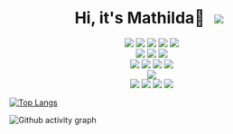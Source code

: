 <div align="">
 <br/>
  <div align= "center">
  
#   Hi, it's Mathilda🌷</a> <a href="mailto:jkmathilda627@gmail.com">    <img         src="https://img.shields.io/badge/Gmail-d14836?style=flat-square&logo=Gmail&logoColor=white&link=mailto:jkmathilda627@gmail.com"        style="height : auto; margin-left : 10px; margin-right : 10px;"/></a>

  </div>
 <div align="center">
  <img src="https://img.shields.io/badge/Python-007396?style=for-the-badge&logo=python&logoColor=white">
  <img src="https://img.shields.io/badge/C-A8B9CC?style=for-the-badge&logo=C&logoColor=white">
  <img src="https://img.shields.io/badge/java-%23ED8B00.svg?style=for-the-badge&logo=openjdk&logoColor=white">
  <img src="https://img.shields.io/badge/c++%20-%2300599C.svg?&style=for-the-badge&logo=c%2B%2B&ogoColor=white">
  <img src="https://img.shields.io/badge/r-%23276DC3.svg?style=for-the-badge&logo=r&logoColor=white">
 </div>
 <div align="center">
  <img src="https://img.shields.io/badge/openai-412991?style=for-the-badge&logo=openai&logoColor=white">
  <img src="https://img.shields.io/badge/LangChain-9999FF?style=for-the-badge&logo=LangChain&logoColor=white">
  <img src="https://img.shields.io/badge/PyTorch-%23EE4C2C.svg?style=for-the-badge&logo=PyTorch&logoColor=white">
 </div>
 <div align="center">
  <img src="https://img.shields.io/badge/html-%23E34F26.svg?style=for-the-badge&logo=html5&logoColor=white">
  <img src="https://img.shields.io/badge/css-%231572B6.svg?style=for-the-badge&logo=css3&logoColor=white">
  <img src="https://img.shields.io/badge/javascript-%23F7DF1E.svg?style=for-the-badge&logo=javascript&logoColor=black">
  <img src="https://img.shields.io/badge/typescript-%23007ACC.svg?style=for-the-badge&logo=typescript&logoColor=white">
 </div>
 <div align="center">
  <img src="https://img.shields.io/badge/react-%2320232a.svg?style=for-the-badge&logo=react&logoColor=%2361DAFB">
 </div>
 <div align="center">
  <img src="https://img.shields.io/badge/flask-181717?style=for-the-badge&logo=flask&logoColor=white">
  <img src="https://img.shields.io/badge/vim-49B48A?style=for-the-badge&logo=vim&logoColor=white">
  <img src="https://img.shields.io/badge/latex%20-%23008080.svg?&style=for-the-badge&logo=latex&logoColor=white"/>
  <img src="https://img.shields.io/badge/Linux-FCC624?style=for-the-badge&logo=linux&logoColor=black">
 </div>
 
[![Top Langs](https://github-readme-stats.vercel.app/api/top-langs/?username=jkmathilda&layout=compact&theme=radical)](https://github.com/jkmathilda)

![Github activity graph](https://github-readme-activity-graph.vercel.app/graph?username=jkmathilda&bg_color=0d1117&color=ffffff&line=00b3ff&point=f9fafa&area=true&hide_border=true)



<!--
**jkmathilda/jkmathilda** is a ✨ _special_ ✨ repository because its `README.md` (this file) appears on your GitHub profile.

Here are some ideas to get you started:

- 🔭 I’m currently working on ...
- 🌱 I’m currently learning ...
- 👯 I’m looking to collaborate on ...
- 🤔 I’m looking for help with ...
- 💬 Ask me about ...
- 📫 How to reach me: ...
- 😄 Pronouns: ...
- ⚡ Fun fact: ...
-->
